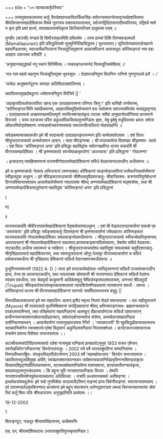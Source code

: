 +++
title = "०५ व्याख्याकर्तृपरिचयः"

+++
तत्त्वमुक्ताकलापस्य कर्तुः दैवादेशप्राप्तकवितार्किकसिंह-सर्वतन्त्रस्वतन्त्रेत्याद्यन्वर्थप्रशस्तिमतः श्रीमन्निगमान्तमहादेशिकस्य विषये नूतनस्य वक्तव्यस्यालाभात्, सर्वजगद्विदितत्वात्तदीयचरितस्य, तद्विषये श्रमो न कृत इति क्षमां प्रार्थ्य, तयाख्यातारमधिकृत्य किञ्चित्परिचयं दातुकामा वयम् ॥ 

तुण्डीर (काञ्ची) मण्डलं हि शिष्टैरलंकृतमिति प्रथितमेव । तस्य प्राच्यां दिशि तिरुक्कडल्मल्लै (Mamallapuram) इति प्रसिद्धदिव्यशे भूतमुनिरितिप्रसिद्धस्य ( भूतत्ताल्वार् ) सूरिवर्यस्यावतारक्षेत्रप्रान्ते महापण्डितानाम्, स्वाध्यायैकनिरतानां नित्यसूरिसदृशानां आचारशीलानां आवासभूतः कोत्तिमङ्गलं नाम एकः अग्रहारः पावनतमः वरीवर्ति ॥ 

‘अनुष्ठानसमृद्ध्यर्थं ननु स्थानं विनिर्मितम् । नव्यमङ्गलनाम्नेदं नित्यसूरिसमोषितम् ॥' 

'यत्र नाम बहवो महागुणा नित्यसूरिसदृशा भुवस्सुराः । वेदशास्त्रनिपुणा विरागिणः रागिणो गुणगुणालये हरौ ।।' 

'कर्मठाः कलुषमार्गदूरगाः कम्पदाः कलिविलासशालिनाम् । 

ख्यातिलाभमुखदोषदूरगाः धर्मशास्त्रनिपुणा विरेजिरे || ' 

‘अप्राकृतदिव्यलोकात्पतितः खण्ड एकः एतदग्रहारात्मना परिणतः किमु !' इति चाभिज्ञैः वर्ण्यमानम्, “कोत्तिमङ्गल’मिति व्यवहियमाणम्, अग्रहारमिममुद्दिश्योच्यमानं वचः सर्वात्मना समञ्जसमित्येव भायाद्द्द्रष्टृणाम् । एतदग्रहारमध्ये अच्छस्वच्छसलिलपूर्णः सरसिजषण्डालंकृतः तटाकः सर्वेषां अनुष्ठानोपयोगितया भ्राजमानो विराजते । यस्य तटाकस्य परितः प्रफुल्लविकसितप्रसूनमण्डिताः वृक्षाः, येषु वृक्षेषु मधुपिपासवः भ्रमराः समेत्य ओंकारमिवोद्घोषमाणाः भगवन्नामोच्चारणमस्माकं स्मारयन्तीत्यतितरां मोदमावहन्ति ॥ 

सर्वङ्कषाव्याख्याकर्तार इमे श्री वरदाचार्याः एतदग्रहारकृतजन्मान इति सामोदमावेदयामः । एषां पितरः श्रीसुन्दरराजाचार्या अन्वर्थनामान आसन् । माता श्रीरङ्गाम्बा । श्री वरदाचार्यस्य पितामहाः श्रीकृष्णमा- चार्याः । एषां पितरः 'कोत्तिमङ्गलं अप्पा' इति प्रसिद्धाः महाविद्वांसः सर्वतन्त्रप्रवीणाः वत्स्य चक्रवर्ति श्री वीरराघवमहादेशिकाः । श्री कृष्णमाचार्याः स्वज्येष्ठभ्रातृवर्याणां 'अपरव्यासः' इति प्रसिद्धानां ' गोपालण्णा' 

। इत्यादरात् व्यवह्रियमाणानां वत्स्यश्रीगोपालार्यमहादेशिकानां सविधे वेदकाव्यनाटकादीन् अधीतवन्तः ॥ 

इमे च कृष्णमाचार्याः नेल्वाय् अभिजनानां (मणप्पाक्क) कौशिकानां साङ्गवेदाध्यायिनां परमैकान्तिसार्वभौमानां स्वीकृतपुत्रा अभूवन् । इमे श्रीवेङ्कटवरदाचार्याः श्रीशैलचतुर्वेदशतक्रतु- श्रीवाजिवक्त्र- करुणापरिपूर्णबोधानां दिगन्तविश्रान्तयशसाम् आचार्यसार्वभौमानां नावल्पाक्कं श्रीमद् अण्णयार्यमहादेशिकानां मातृष्वसेयाः, तथा श्री अण्णयार्यमहादेशिकमातुलेयानां महाविदुषां 'कोत्तिमङ्गलं अप्पा' इति प्रसिद्धानां 

( 

घ) 

ii 

वात्स्यचक्रवर्ति-श्रीवीरराघवार्यमहादेशिकानां पैतृष्वसेयाश्चाऽभूवन् । एषां श्री वेङ्कटवरदाचार्याणां सकाशे एव 'अपरव्यासः' इति प्रसिद्धाः सर्वङ्कषाकर्तुः पितामहानां श्री कृष्णमाचार्याणां ज्येष्ठभ्रातरः कोत्तिमङ्कलं वात्स्यचक्रवर्ति-गोपालार्यमहादेशिकाः समग्रसाङ्गवेदमधीतवन्तः । श्रीसुन्दरराजाचार्याः स्वीयज्येष्ठपितृव्याणाम् अपरव्यासानां श्री गोपालार्यमहादेशिकानां सकाशात् प्राप्तचक्रङ्कनादिसंस्काराः, तेषामेव सविधे वेदकाव्य- नाटकादीत् अधीत्य स्वात्मभरं च न्यक्षिपन् । श्रीसुन्दरराजाचार्याश्च महाविदुषां नावल्पाक्कं चतुर्वेदशतक्रतु- श्रीनृसिंहतातयार्य महादेशिकानाम्, तथा स्वमातुलपादानां ओंगूर् वेलामूर वीरराघवाचार्याणां च सविधे तर्कशास्त्रमधीत्य श्री नृसिंहतात देशिकानां सन्निधौ वेदान्तशास्त्रमधीतवन्तः ॥ 

दुन्दुभिनामसंवत्सरे (1922 A. D. ) जाता इमे वरदाचार्यमहोदयाः स्वपितृचरणानां सन्निधौ पञ्चसंस्कारादीन् प्राप्य, तेभ्य एव काव्यनाटकादीन्, तथा नावल्पाक्कं सोमयाजी श्री नारायणतात देशिकानां सन्निधौ वेदांश्च स्वग्राम एवाधीत्य, ततः चेन्नपुर्यां काकुमानी आदिकेशवुलु श्रेष्ठिसंस्कृतपाठशालायाम्, अनन्तरं श्रीपदपुर्यां (Tirupati) श्रीवेङ्कटेश्वरसंस्कृतकलाशालायां न्यायशिरोमणिकक्ष्यायां न्यायशास्त्रं समधी - तवन्तः । कोत्तिमङ्गलं वात्स्य श्री वीरराघवमहादेशिकानां चरणयोः समर्पितात्मभराश्च बभूवुः || 

तिरुपतिकलाशालायां इमे मम सहपाठिनः आसन् इतीदं स्मृत्वा नितरां मोदते ममान्तरात्मा । ततः महीसुरपत्तने (Mysore) श्री परकालपठे मूर्धाभिषिक्तानां जगद्विख्यातानां श्रीमद् अभिनवरङ्गनाथ- ब्रह्मतन्त्रस्वतन्त्र परकालस्वामिनाम्, तथा तच्छिष्याणां महापण्डितानां आत्मकूर् दीक्षाचार्याणाञ्च सन्निधौ दशवत्सरान् प्राचीननव्यन्यायशास्त्रवेदान्तप्रौढग्रन्थान्, तथेतरदर्शनग्रन्थांश्च संसेव्य, उभयवेदान्तमहापण्डिता दार्शनिकाश्चाभवन् । आचार्यवर्याणां परमानुग्रहपात्राश्च रेजिरे । 'न्यायमञ्जरी' ति सुप्रसिद्धप्रौढन्यायग्रन्थस्य व्याख्यानिर्माणेन न्यायशास्त्रे एतेषां विद्यमानं अकुण्ठितपाण्डित्यं नितरामशोभत । कर्नाटकराज्यशासनञ्च ग्रन्थमेनं प्रशस्य विशेषतः सभाजयामास ।। 

काञ्चीकामकोटीपीठपरमाचार्याः एतेषां नानामुखं पाण्डित्यं प्रत्यक्षतोऽनुभूय 1953 वत्सर एवैनान् स्वर्णखचितेन‘पण्डिरत्नम्’ बिरुदेनालंचक्रुः । 2002 तमे वर्षे भारतराष्ट्रपतिना सम्मानिताश्च । तिरुपतीस्थराष्ट्रिय- संस्कृतविद्यापीठोऽप्येनान् 2003 वर्षे 'महामहोपाध्याय ' बिरुदेन सभाजयामास । ख्यातिलाभपूजाविमुखा अपीमे, स्वयंप्राप्तशास्त्ररत्नाकर-सर्वशास्त्रकलानिधिप्रभृतिनानाबिरुदालंकृताः विख्यातविद्वद्गोष्ठीतिलकायमानाः, तटस्थसर्वमतपण्डितैश्च श्लाघ्यमानाः, ज्ञानाचारवैराग्यालंकृताः, शमदमाद्यात्मगुणसंपन्नाश्च । किं बहुना भुवि नानाशास्त्रपण्डिताः विरलाः । तेष्वपि नानाशास्त्रविमर्शनपूर्वकव्याख्यातारः अतिविरलाः । तत्रापि अध्यापनसमर्थाः अतीवमृग्याः । इत्थमेकसंश्रयदुर्लभाः इमे त्रयो गुणविशेषाः वरदाचार्येऽस्मिन् सङ्गमं प्राप्य त्रिवेणीसङ्गमं. स्मारयन्त्यस्माकम् । एवं तारामण्डलेऽमृतकिरणवत् भ्राजमाना इमे बहून् संवत्सरान् अरोगदृढगात्रतां लब्ध्वा चिरन्तनसरस्वत्याः सेवां चिरं कर्तुं श्रियः पतिः श्रीमन्नारायणः अनुगृह्णात्विति प्रार्थयामः ।। 

19-12-2002 

1 

शिरुङ्गटूर, नडादूर श्रीभाष्यसिंहासनम्, कलैमामणिः 

एस्. एन्. श्रीरामदेशिकदासः (भारतराष्ट्रपतिपुरस्कृतपण्डितः ) 

